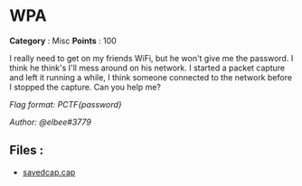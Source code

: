 # WPA

**Category** : Misc
**Points** : 100

I really need to get on my friends WiFi, but he won't give me the password. I think he think's I'll mess around on his network. I started a packet capture and left it running a while, I think someone connected to the network before I stopped the capture. Can you help me? 

*Flag format: PCTF{password}*

*Author: @elbee#3779*

## Files : 
 - [savedcap.cap](./savedcap.cap)


